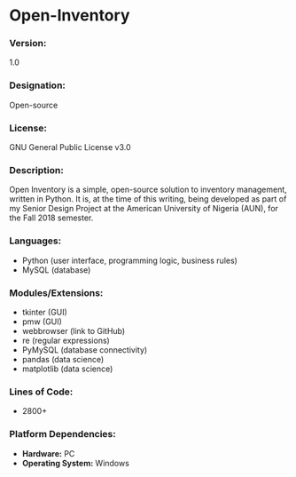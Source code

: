 # Open-Inventory

### Version: 
1.0

### Designation:
Open-source

### License: 
GNU General Public License v3.0

### Description:
Open Inventory is a simple, open-source solution to inventory management, written in Python. It is, at the time of this writing, being developed as part of my Senior Design Project at the American University of Nigeria (AUN), for the Fall 2018 semester.

### Languages:
* Python (user interface, programming logic, business rules)
* MySQL (database)

### Modules/Extensions:
* tkinter (GUI)
* pmw (GUI)
* webbrowser (link to GitHub)
* re (regular expressions)
* PyMySQL (database connectivity)
* pandas (data science)
* matplotlib (data science)

### Lines of Code:
* 2800+

### Platform Dependencies:
* **Hardware:** PC
* **Operating System:** Windows

